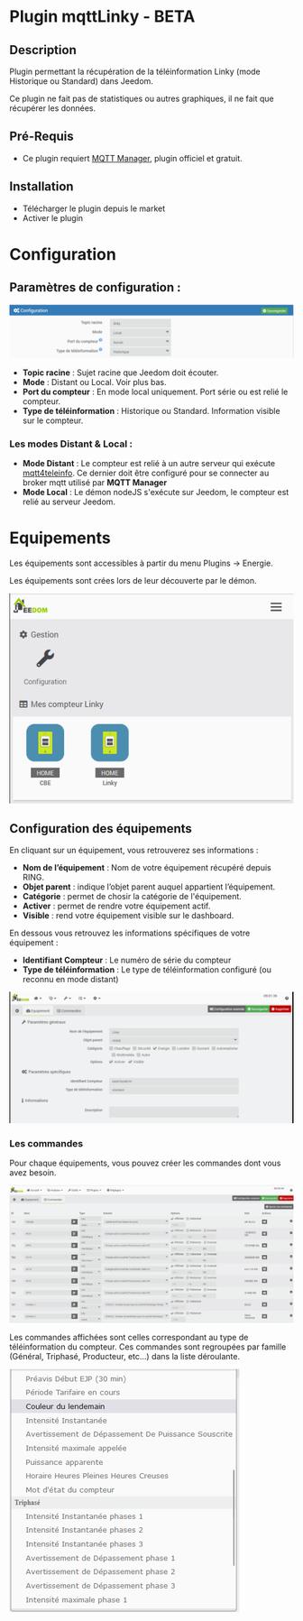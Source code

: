 # Plugin mqttLinky - BETA

## Description

Plugin permettant la récupération de la téléinformation Linky (mode Historique ou Standard) dans Jeedom.

Ce plugin ne fait pas de statistiques ou autres graphiques, il ne fait que récupérer les données.

## Pré-Requis

- Ce plugin requiert [MQTT Manager](https://market.jeedom.com/index.php?v=d&p=market_display&id=4213), plugin officiel et gratuit.

## Installation 

- Télécharger le plugin depuis le market
- Activer le plugin

# Configuration

## Paramètres de configuration :

![Configuration](../images/configuration.png)

- **Topic racine** : Sujet racine que Jeedom doit écouter.
- **Mode** : Distant ou Local. Voir plus bas.
- **Port du compteur** : En mode local uniquement. Port série ou est relié le compteur.
- **Type de téléinformation** : Historique ou Standard. Information visible sur le compteur.

### Les modes Distant & Local :

- **Mode Distant** : Le compteur est relié à un autre serveur qui exécute [mqtt4teleinfo](https://www.npmjs.com/package/mqtt4teleinfo). Ce dernier doit être configuré pour se connecter au broker mqtt utilisé par **MQTT Manager**
- **Mode Local** : Le démon nodeJS s'exécute sur Jeedom, le compteur est relié au serveur Jeedom.

# Equipements

Les équipements sont accessibles à partir du menu Plugins → Energie.

Les équipements sont crées lors de leur découverte par le démon.

![Equipements](../images/equipements.png)

## Configuration des équipements

En cliquant sur un équipement, vous retrouverez ses informations :

- **Nom de l’équipement** : Nom de votre équipement récupéré depuis RING.
- **Objet parent** : indique l’objet parent auquel appartient l’équipement.
- **Catégorie** : permet de chosir la catégorie de l'équipement.
- **Activer** : permet de rendre votre équipement actif.
- **Visible** : rend votre équipement visible sur le dashboard.

En dessous vous retrouvez les informations spécifiques de votre équipement :

- **Identifiant Compteur** : Le numéro de série du compteur
- **Type de téléinformation** : Le type de téléinformation configuré (ou reconnu en mode distant)

![InfoEquipement](../images/infoequipement.png)

### Les commandes

Pour chaque équipements, vous pouvez créer les commandes dont vous avez besoin.

![CommandesEquipement](../images/commandesequipement.png)

Les commandes affichées sont celles correspondant au type de téléinformation du compteur. Ces commandes sont regroupées par famille (Général, Triphasé, Producteur, etc...) dans la liste déroulante.

![ListeCommandes](../images/listecommandes.png)
